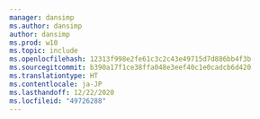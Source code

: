 ```yaml
---
manager: dansimp
ms.author: dansimp
author: dansimp
ms.prod: w10
ms.topic: include
ms.openlocfilehash: 12313f998e2fe61c3c2c43e49715d7d886bb4f3b
ms.sourcegitcommit: b390a17f1ce38ffa048e3eef40c1e0cadcb6d420
ms.translationtype: HT
ms.contentlocale: ja-JP
ms.lasthandoff: 12/22/2020
ms.locfileid: "49726288"
---
```

